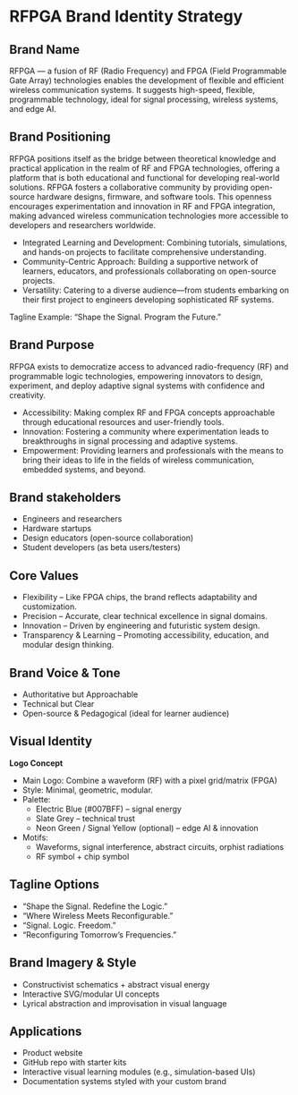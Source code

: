 
# RFPGA Brand Identity Strategy

## Brand Name

RFPGA — a fusion of RF (Radio Frequency) and FPGA (Field Programmable Gate Array) technologies enables the development of flexible and efficient wireless communication systems. It suggests high-speed, flexible, programmable technology, ideal for signal processing, wireless systems, and edge AI.

## Brand Positioning
RFPGA positions itself as the bridge between theoretical knowledge and practical application in the realm of RF and FPGA technologies, offering a platform that is both educational and functional for developing real-world solutions. RFPGA fosters a collaborative community by providing open-source hardware designs, firmware, and software tools. This openness encourages experimentation and innovation in RF and FPGA integration, making advanced wireless communication technologies more accessible to developers and researchers worldwide. 
- Integrated Learning and Development: Combining tutorials, simulations, and hands-on projects to facilitate comprehensive understanding.
- Community-Centric Approach: Building a supportive network of learners, educators, and professionals collaborating on open-source projects.
- Versatility: Catering to a diverse audience—from students embarking on their first project to engineers developing sophisticated RF systems.

Tagline Example:
“Shape the Signal. Program the Future.”

## Brand Purpose

RFPGA exists to democratize access to advanced radio-frequency (RF) and programmable logic technologies, empowering innovators to design, experiment, and deploy adaptive signal systems with confidence and creativity.
- Accessibility: Making complex RF and FPGA concepts approachable through educational resources and user-friendly tools.
- Innovation: Fostering a community where experimentation leads to breakthroughs in signal processing and adaptive systems.
- Empowerment: Providing learners and professionals with the means to bring their ideas to life in the fields of wireless communication, embedded systems, and beyond.

## Brand stakeholders
- Engineers and researchers
- Hardware startups
- Design educators (open-source collaboration)
- Student developers (as beta users/testers)

## Core Values
- Flexibility – Like FPGA chips, the brand reflects adaptability and customization.
- Precision – Accurate, clear technical excellence in signal domains.
- Innovation – Driven by engineering and futuristic system design.
- Transparency & Learning – Promoting accessibility, education, and modular design thinking.

##  Brand Voice & Tone
- Authoritative but Approachable
- Technical but Clear
- Open-source & Pedagogical (ideal for learner audience)

##  Visual Identity

**Logo Concept**
- Main Logo: Combine a waveform (RF) with a pixel grid/matrix (FPGA)
- Style: Minimal, geometric, modular.
- Palette:
  - Electric Blue (#007BFF) – signal energy
  - Slate Grey – technical trust
  - Neon Green / Signal Yellow (optional) – edge AI & innovation
- Motifs:
  - Waveforms, signal interference, abstract circuits, orphist radiations
  - RF symbol + chip symbol

## Tagline Options

- “Shape the Signal. Redefine the Logic.”
- “Where Wireless Meets Reconfigurable.”
- “Signal. Logic. Freedom.”
- “Reconfiguring Tomorrow’s Frequencies.”

## Brand Imagery & Style

- Constructivist schematics + abstract visual energy
- Interactive SVG/modular UI concepts
- Lyrical abstraction and improvisation in visual language


## Applications
- Product website
- GitHub repo with starter kits
- Interactive visual learning modules (e.g., simulation-based UIs)
- Documentation systems styled with your custom brand
